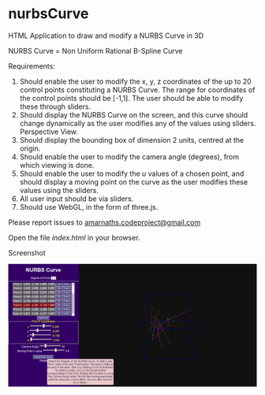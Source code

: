 # nurbsCurve
HTML Application to draw and modify a NURBS Curve in 3D

NURBS Curve = Non Uniform Rational B-Spline Curve

Requirements:
   1. Should enable the user to modify the x, y, z coordinates of the up to 20 control 
       points constituting a NURBS Curve.
       The range for coordinates of the control points should be [-1,1]. The user should 
       be able to modify these through sliders.
   2. Should display the NURBS Curve on the screen, and this curve should 
      change dynamically as the user modifies any of the values using sliders. 
      Perspective View. 
   3. Should display the bounding box of dimension 2 units, centred at the origin.
   4. Should enable the user to modify the camera angle (degrees), from which 
      viewing is done.
   5. Should enable the user to modify the u values of a chosen point, and should 
      display a moving point on the curve as the user modifies these values 
      using the sliders.
   6. All user input should be via sliders.
   7. Should use WebGL, in the form of three.js. 

Please report issues to amarnaths.codeproject@gmail.com

Open the file <i>index.html</i> in your browser.

Screenshot

![Screenshot of NurbsCurve](https://github.com/amarnaths0005/nurbsCurve/blob/master/nurbsCurve.png)

